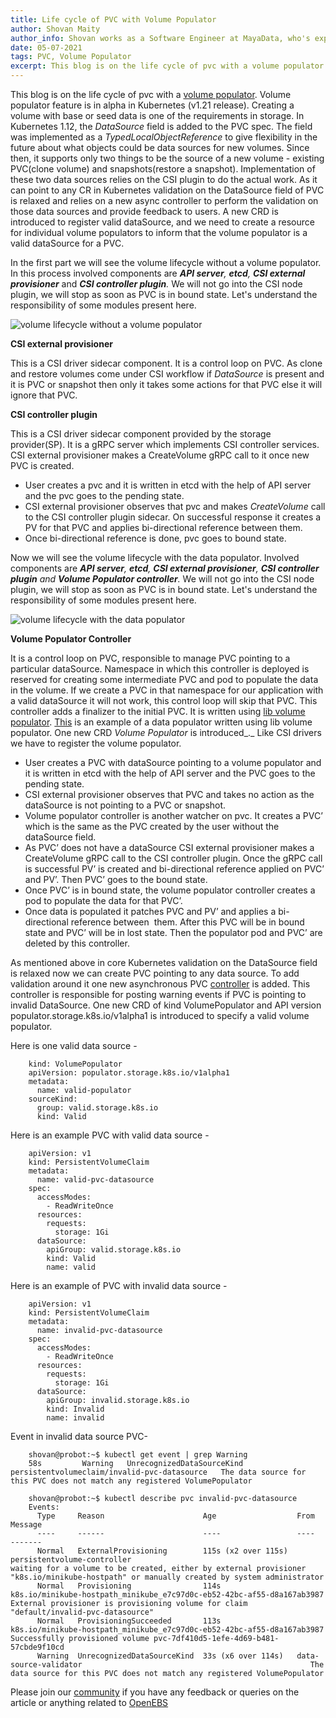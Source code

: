 ```yaml
---
title: Life cycle of PVC with Volume Populator
author: Shovan Maity
author_info: Shovan works as a Software Engineer at MayaData, who's experienced in Load Balancer, gRPC, WebSocket, REST APIs, and has good hands-on experience on Kubernetes. In his free time, Shovan likes to read blogs on distributed systems. He also likes Travelling and Photography.
date: 05-07-2021
tags: PVC, Volume Populator
excerpt: This blog is on the life cycle of pvc with a volume populator. Volume populator feature is in alpha in Kubernetes (v1.21 release). Creating a volume with base or seed data is one of the requirements in storage.
---
```


This blog is on the life cycle of pvc with a [volume populator](https://github.com/kubernetes/enhancements/tree/master/keps/sig-storage/1495-volume-populators). Volume populator feature is in alpha in Kubernetes (v1.21 release). Creating a volume with base or seed data is one of the requirements in storage. In Kubernetes 1.12, the _DataSource_ field is added to the PVC spec. The field was implemented as a _TypedLocalObjectReference_ to give flexibility in the future about what objects could be data sources for new volumes. Since then, it supports only two things to be the source of a new volume - existing PVC(clone volume) and snapshots(restore a snapshot). Implementation of these two data sources relies on the CSI plugin to do the actual work. As it can point to any CR in Kubernetes validation on the DataSource field of PVC is relaxed and relies on a new async controller to perform the validation on those data sources and provide feedback to users. A new CRD is introduced to register valid dataSource, and we need to create a resource for individual volume populators to inform that the volume populator is a valid dataSource for a PVC.

In the first part we will see the volume lifecycle without a volume populator. In this process involved components are _**API server**, **etcd**, **CSI external provisioner**_ and _**CSI controller plugin**._ We will not go into the CSI node plugin, we will stop as soon as PVC is in bound state. Let's understand the responsibility of some modules present here.

![volume lifecycle without a volume populator](https://lh6.googleusercontent.com/rX9n7NSjDPiwL0xf1YR0hfOF0pf5TY7qgzMrKhhQyARxREFOUakXS0aAWFZ4Y1MKE7b6tUZ33iYVidZdPyOXPhgW0G60lmIGZOz5KadBJaQirYK6pjTWUix2Hvk4laXXzFPfg803)

**CSI external provisioner**

This is a CSI driver sidecar component. It is a control loop on PVC. As clone and restore volumes come under CSI workflow if _DataSource_ is present and it is PVC or snapshot then only it takes some actions for that PVC else it will ignore that PVC.

**CSI controller plugin**

This is a CSI driver sidecar component provided by the storage provider(SP). It is a gRPC server which implements CSI controller services. CSI external provisioner makes a CreateVolume gRPC call to it once new PVC is created.

*   User creates a pvc and it is written in etcd with the help of API server and the pvc goes to the pending state.
*   CSI external provisioner observes that pvc and makes _CreateVolume_ call to the CSI controller plugin sidecar. On successful response it creates a PV for that PVC and applies bi-directional reference between them.
*   Once bi-directional reference is done, pvc goes to bound state.

Now we will see the volume lifecycle with the data populator. Involved components are _**API server**, **etcd**, **CSI external provisioner**, **CSI controller plugin** and **Volume Populator controller**._ We will not go into the CSI node plugin, we will stop as soon as PVC is in bound state. Let's understand the responsibility of some modules present here.  

![volume lifecycle with the data populator](https://lh4.googleusercontent.com/-uuZ8z1w6y-jGSOomfn_VuIQt_6nOtOUv11fS1Qac0p7FhneZMM617gfjf49ek-YKiKVHpEYqbc2787UhIvxq7lTeVm4OKCsMFwdy_iZ-fNpzrgqaU4RP2864LNlcTC0JWKCeXoF)

**Volume Populator Controller**

It is a control loop on PVC, responsible to manage PVC pointing to a particular dataSource. Namespace in which this controller is deployed is reserved for creating some intermediate PVC and pod to populate the data in the volume. If we create a PVC in that namespace for our application with a valid dataSource it will not work, this control loop will skip that PVC. This controller adds a finalizer to the initial PVC. It is written using [lib volume populator](https://github.com/kubernetes-csi/lib-volume-populator). [This](https://github.com/kubernetes-csi/lib-volume-populator/tree/master/example/hello-populator) is an example of a data populator written using lib volume populator. One new CRD _Volume Populator_ is introduced_._ Like CSI drivers we have to register the volume populator.

*   User creates a PVC with dataSource pointing to a volume populator and it is written in etcd with the help of API server and the PVC goes to the pending state.
*   CSI external provisioner observes that PVC and takes no action as the dataSource is not pointing to a PVC or snapshot.
*   Volume populator controller is another watcher on pvc. It creates a PVC’ which is the same as the PVC created by the user without the dataSource field.
*   As PVC’ does not have a dataSource CSI external provisioner makes a CreateVolume gRPC call to the CSI controller plugin. Once the gRPC call is successful PV’ is created and bi-directional reference applied on PVC’ and PV’. Then PVC’ goes to the bound state.
*   Once PVC’ is in bound state, the volume populator controller creates a pod to populate the data for that PVC’.
*   Once data is populated it patches PVC and PV’ and applies a bi-directional reference between  them. After this PVC will be in bound state and PVC’ will be in lost state. Then the populator pod and PVC’ are deleted by this controller.

As mentioned above in core Kubernetes validation on the DataSource field is relaxed now we can create PVC pointing to any data source. To add validation around it one new asynchronous PVC [controller](https://github.com/kubernetes-csi/volume-data-source-validator) is added. This controller is responsible for posting warning events if PVC is pointing to invalid DataSource. One new CRD of kind VolumePopulator and API version populator.storage.k8s.io/v1alpha1 is introduced to specify a valid volume populator.

Here is one valid data source -

```
    kind: VolumePopulator
    apiVersion: populator.storage.k8s.io/v1alpha1
    metadata:
      name: valid-populator
    sourceKind:
      group: valid.storage.k8s.io
      kind: Valid
```

Here is an example PVC with valid data source -

```
    apiVersion: v1
    kind: PersistentVolumeClaim
    metadata:
      name: valid-pvc-datasource
    spec:
      accessModes:
        - ReadWriteOnce
      resources:
        requests:
          storage: 1Gi
      dataSource:
        apiGroup: valid.storage.k8s.io
        kind: Valid
        name: valid
```

Here is an example of PVC with invalid data source -

```
    apiVersion: v1
    kind: PersistentVolumeClaim
    metadata:
      name: invalid-pvc-datasource
    spec:
      accessModes:
        - ReadWriteOnce
      resources:
        requests:
          storage: 1Gi
      dataSource:
        apiGroup: invalid.storage.k8s.io
        kind: Invalid
        name: invalid
```

Event in invalid data source PVC-

```
    shovan@probot:~$ kubectl get event | grep Warning
    58s         Warning   UnrecognizedDataSourceKind   persistentvolumeclaim/invalid-pvc-datasource   The data source for this PVC does not match any registered VolumePopulator

    shovan@probot:~$ kubectl describe pvc invalid-pvc-datasource
    Events:
      Type     Reason                      Age                  From                                                                    Message
      ----     ------                      ----                 ----                                                                    -------
      Normal   ExternalProvisioning        115s (x2 over 115s)  persistentvolume-controller                                             waiting for a volume to be created, either by external provisioner "k8s.io/minikube-hostpath" or manually created by system administrator
      Normal   Provisioning                114s                 k8s.io/minikube-hostpath_minikube_e7c97d0c-eb52-42bc-af55-d8a167ab3987  External provisioner is provisioning volume for claim "default/invalid-pvc-datasource"
      Normal   ProvisioningSucceeded       113s                 k8s.io/minikube-hostpath_minikube_e7c97d0c-eb52-42bc-af55-d8a167ab3987  Successfully provisioned volume pvc-7df410d5-1efe-4d69-b481-57cbde9f10cd
      Warning  UnrecognizedDataSourceKind  33s (x6 over 114s)   data-source-validator                                                   The data source for this PVC does not match any registered VolumePopulator
```

Please join our [community](https://openebs.io/community) if you have any feedback or queries on the article or anything related to [OpenEBS](https://openebs.io/)
